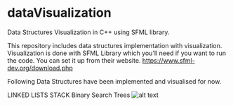 # dataVisualization
Data Structures Visualization in C++ using SFML library.

This repository includes data structures implementation with visualization.
Visualization is done with SFML Library which you'll need if you want to run the code.
You can set it up from their website. https://www.sfml-dev.org/download.php

Following Data Structures have been implemented and visualised for now.

LINKED LISTS
STACK
Binary Search Trees
![alt text](https://github.com/[winepine]/[dataVisualization]/blob/[master]/bst_sample.PNG?raw=true)
